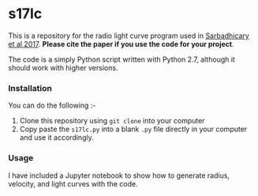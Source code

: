 # s17lc
This is a repository for the radio light curve program used in [Sarbadhicary et al 2017](http://adsabs.harvard.edu/abs/2017MNRAS.464.2326S). **Please cite the paper if you use the code for your project**. 

The code is a simply Python script written with Python 2.7, although it should work with higher versions. 

### Installation
You can do the following :-
1. Clone this repository using `git clone` into your computer
2. Copy paste the `s17lc.py` into a blank `.py` file directly in your computer and use it accordingly.

### Usage
I have included a Jupyter notebook to show how to generate radius, velocity, and light curves with the code. 
